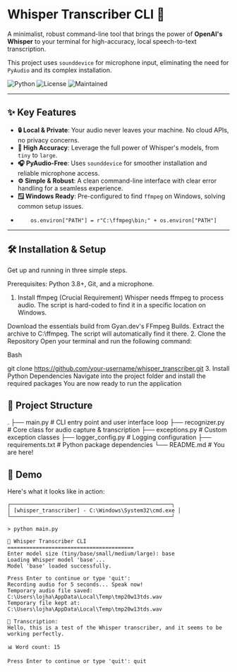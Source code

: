 # Whisper Transcriber CLI 🎤

A minimalist, robust command-line tool that brings the power of **OpenAI's Whisper** to your terminal for high-accuracy, local speech-to-text transcription.

This project uses `sounddevice` for microphone input, eliminating the need for `PyAudio` and its complex installation.

![Python](https://img.shields.io/badge/Python-3.8%2B-blue.svg)
![License](https://img.shields.io/badge/License-MIT-green.svg)
![Maintained](https://img.shields.io/badge/Maintained%3F-yes-green.svg)

---

## ✨ Key Features

*   **🔒 Local & Private**: Your audio never leaves your machine. No cloud APIs, no privacy concerns.
*   **🎯 High Accuracy**: Leverage the full power of Whisper's models, from `tiny` to `large`.
*   **🎧 PyAudio-Free**: Uses `sounddevice` for smoother installation and reliable microphone access.
*   **⚙️ Simple & Robust**: A clean command-line interface with clear error handling for a seamless experience.
*   **🪟 Windows Ready**: Pre-configured to find `ffmpeg` on Windows, solving common setup issues.
*         os.environ["PATH"] = r"C:\ffmpeg\bin;" + os.environ["PATH"]

---

##  🛠️ Installation & Setup
Get up and running in three simple steps.

Prerequisites: Python 3.8+, Git, and a microphone.

1. Install ffmpeg (Crucial Requirement)
Whisper needs ffmpeg to process audio. The script is hard-coded to find it in a specific location on Windows.

Download the essentials build from Gyan.dev's FFmpeg Builds.
Extract the archive to C:\ffmpeg. The script will automatically find it there.
2. Clone the Repository
Open your terminal and run the following command:

Bash

git clone https://github.com/your-username/whisper_transcriber.git
3. Install Python Dependencies
Navigate into the project folder and install the required packages
You are now ready to run the application

## 📂 Project Structure
.
├── main.py             # CLI entry point and user interface loop
├── recognizer.py       # Core class for audio capture & transcription
├── exceptions.py       # Custom exception classes
├── logger_config.py    # Logging configuration
├── requirements.txt    # Python package dependencies
└── README.md           # You are here!


## 🚀 Demo

Here's what it looks like in action:

```text
┌───────────────────────────────────────────────────┐
│ [whisper_transcriber] - C:\Windows\System32\cmd.exe │
└───────────────────────────────────────────────────┘

> python main.py

🎤 Whisper Transcriber CLI
========================================
Enter model size (tiny/base/small/medium/large): base
Loading Whisper model 'base'...
Model 'base' loaded successfully.

Press Enter to continue or type 'quit':
Recording audio for 5 seconds... Speak now!
Temporary audio file saved: C:\Users\lojha\AppData\Local\Temp\tmp20w13tds.wav
Temporary file kept at: C:\Users\lojha\AppData\Local\Temp\tmp20w13tds.wav

📝 Transcription:
Hello, this is a test of the Whisper transcriber, and it seems to be working perfectly.

📊 Word count: 15

Press Enter to continue or type 'quit': quit

